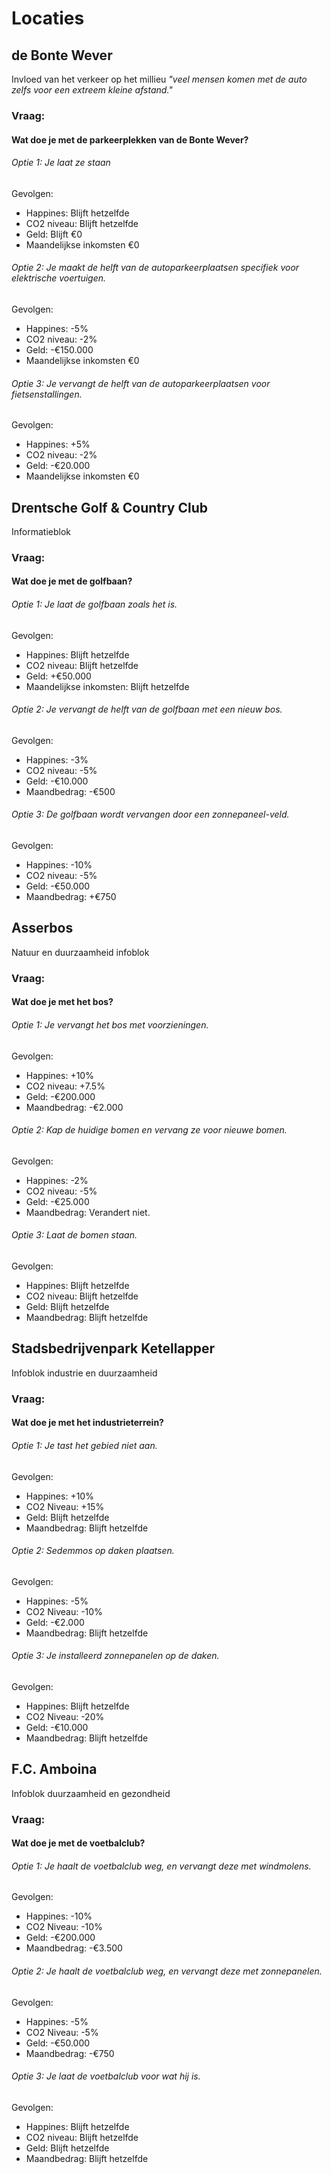 # Locaties
## de Bonte Wever
Invloed van het verkeer op het millieu 
*"veel mensen komen met de auto zelfs voor een extreem kleine afstand."*

### Vraag:
#### Wat doe je met de parkeerplekken van de Bonte Wever?
###### Optie 1: Je laat ze staan
Gevolgen:
- Happines: Blijft hetzelfde
- CO2 niveau: Blijft hetzelfde
- Geld: Blijft €0
- Maandelijkse inkomsten €0
###### Optie 2: Je maakt de helft van de autoparkeerplaatsen specifiek voor elektrische voertuigen. 
Gevolgen:
- Happines: -5%
- CO2 niveau: -2%
- Geld: -€150.000
- Maandelijkse inkomsten €0
###### Optie 3: Je vervangt de helft van de autoparkeerplaatsen voor fietsenstallingen. 
Gevolgen:
- Happines: +5%
- CO2 niveau: -2%
- Geld: -€20.000
- Maandelijkse inkomsten €0

## Drentsche Golf & Country Club
Informatieblok

### Vraag:
#### Wat doe je met de golfbaan?
###### Optie 1: Je laat de golfbaan zoals het is. 
Gevolgen:
- Happines: Blijft hetzelfde
- CO2 niveau: Blijft hetzelfde
- Geld: +€50.000
- Maandelijkse inkomsten: Blijft hetzelfde
###### Optie 2: Je vervangt de helft van de golfbaan met een nieuw bos. 
Gevolgen:
- Happines: -3%
- CO2 niveau: -5%
- Geld: -€10.000
- Maandbedrag: -€500

###### Optie 3: De golfbaan wordt vervangen door een zonnepaneel-veld.
Gevolgen: 
- Happines: -10%
- CO2 niveau: -5%
- Geld: -€50.000
- Maandbedrag: +€750

## Asserbos
Natuur en duurzaamheid infoblok

### Vraag:
#### Wat doe je met het bos?
###### Optie 1: Je vervangt het bos met voorzieningen.
Gevolgen: 
- Happines: +10%
- CO2 niveau: +7.5%
- Geld: -€200.000
- Maandbedrag: -€2.000

###### Optie 2: Kap de huidige bomen en vervang ze voor nieuwe bomen. 
Gevolgen: 
- Happines: -2%
- CO2 niveau: -5%
- Geld: -€25.000
- Maandbedrag: Verandert niet. 

###### Optie 3: Laat de bomen staan. 
Gevolgen: 
- Happines: Blijft hetzelfde
- CO2 niveau: Blijft hetzelfde
- Geld: Blijft hetzelfde
- Maandbedrag: Blijft hetzelfde 

## Stadsbedrijvenpark Ketellapper
Infoblok industrie en duurzaamheid

### Vraag:
#### Wat doe je met het industrieterrein?
###### Optie 1: Je tast het gebied niet aan. 
Gevolgen:
- Happines: +10%
- CO2 Niveau: +15%
- Geld: Blijft hetzelfde
- Maandbedrag: Blijft hetzelfde

###### Optie 2: Sedemmos op daken plaatsen. 
Gevolgen:
- Happines: -5%
- CO2 Niveau: -10%
- Geld: -€2.000
- Maandbedrag: Blijft hetzelfde

###### Optie 3: Je installeerd zonnepanelen op de daken. 
Gevolgen:
- Happines: Blijft hetzelfde
- CO2 Niveau: -20%
- Geld: -€10.000
- Maandbedrag: Blijft hetzelfde

## F.C. Amboina
Infoblok duurzaamheid en gezondheid

### Vraag: 
#### Wat doe je met de voetbalclub?
###### Optie 1: Je haalt de voetbalclub weg, en vervangt deze met windmolens. 
Gevolgen:
- Happines: -10%
- CO2 Niveau: -10%
- Geld: -€200.000
- Maandbedrag: -€3.500

###### Optie 2: Je haalt de voetbalclub weg, en vervangt deze met zonnepanelen. 
Gevolgen:
- Happines: -5%
- CO2 Niveau: -5%
- Geld: -€50.000
- Maandbedrag: -€750

###### Optie 3: Je laat de voetbalclub voor wat hij is. 
Gevolgen: 
- Happines: Blijft hetzelfde
- CO2 niveau: Blijft hetzelfde
- Geld: Blijft hetzelfde
- Maandbedrag: Blijft hetzelfde
